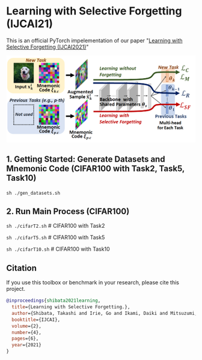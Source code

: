 # Learning with Selective Forgetting (IJCAI21)

This is an official PyTorch impelementation of our paper  "[Learning with Selective Forgetting (IJCAI2021)](https://www.ijcai.org/proceedings/2021/0137.pdf)" 

![cover](imgs/cover.png )

## 1. Getting Started: Generate Datasets and Mnemonic Code (CIFAR100 with Task2, Task5, Task10)
`sh ./gen_datasets.sh`

## 2. Run Main Process (CIFAR100)
`sh ./cifarT2.sh` # CIFAR100 with Task2

`sh ./cifarT5.sh` # CIFAR100 with Task5

`sh ./cifarT10.sh` # CIFAR100 with Task10

## Citation
If you use this toolbox or benchmark in your research, please cite this project.

```BibTeX
@inproceedings{shibata2021learning,
  title={Learning with Selective Forgetting.},
  author={Shibata, Takashi and Irie, Go and Ikami, Daiki and Mitsuzumi, Yu},
  booktitle={IJCAI},
  volume={2},
  number={4},
  pages={6},
  year={2021}
}
```
